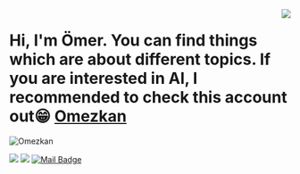 <img align='right' src="https://github-readme-stats.vercel.app/api?username=Omezkan&theme=radical&show_icons=true">

# Hi, I'm Ömer. You can find things which are about different topics. If you are interested in AI, I recommended to check this account out😁 [Omezkan](https://github.com/Omezkan)


<p align="left"> <img src="https://komarev.com/ghpvc/?username=Omezkan" alt="Omezkan" /> </p>

<!--- Most used languages
[![Top Langs](https://github-readme-stats.vercel.app/api/top-langs/?username=Omezkan)](https://github.com/anuraghazra/github-readme-stats)
-->
  
[![](https://img.shields.io/badge/linkedin-%230077B5.svg?&style=for-the-badge&logo=linkedin&logoColor=white)](https://www.linkedin.com/in/omer-ozkan-5ba79a1b7/)
[![](https://img.shields.io/badge/medium-%2312100E.svg?&style=for-the-badge&logo=medium&logoColor=white)](https://omerozkann.medium.com/)
[![Mail Badge](https://img.shields.io/badge/omerozkann1010@gmail.com-c14438?style=for-the-badge&logo=Gmail&logoColor=white&link=mailto:omerozkann1010@gmail.com)](mailto:omerozkann1010@gmail.com)

